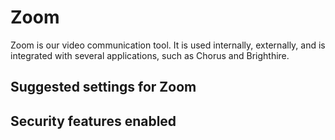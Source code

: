 # Zoom
Zoom is our video communication tool. It is used internally, externally, and is integrated with several applications, such as Chorus and Brighthire. 

## Suggested settings for Zoom


## Security features enabled
